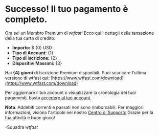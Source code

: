 ﻿# Successo! Il tuo pagamento è completo. 
Ora sei un Membro Premium di *wtfast*!
Ecco qui i dettagli della tansazione della tua carta di credito:

* **Importo:** $ {0} USD
* **Tipo di Account:** {1}
* **Tipo di Iscrizione:** {2}
* **Dispositivi Massimi:** {3}

Hai **{4} giorni** di Iscrizione Premium disponibili.  Puoi scaricare l'ultima versione di wtfast qui: [https://www.wtfast.com/download](https://www.wtfast.com/download)

Per aggiornare il tuo account o visualizzare la cronologia dei tuoi pagamenti, basta [accedere al tuo account](https://secure.wtfast.com/member/Account/Login). 

**Nota**: Addebiti correnti e passati non sono rimborsabili. Per maggiori informazioni, visiona l'articolo nel nostro [Centro di Supporto](https://wtfast.zendesk.com/hc/en-us/articles/210389223-Refund-and-Cancellation-Policy-).Grazie per la tua attività e buon gioco!
 
-Squadra *wtfast*